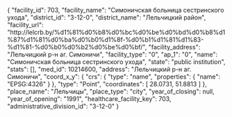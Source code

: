 {
    "facility_id": 703,
    "facility_name": "Симоничская больница сестринского ухода",
    "district_id": "3-12-0",
    "district_name": "Лельчицкий район",
    "facility_url": "http:\/\/lelcrb.by\/%d1%81%d0%b8%d0%bc%d0%be%d0%bd%d0%b8%d1%87%d1%81%d0%ba%d0%b0%d1%8f-%d0%b1%d1%81%d1%83-%d1%81-%d0%b0%d0%b2%d0%be%d0%bf\/",
    "facility_address": "Лельчицкий р-н аг. Симоничи",
    "facility_type": "0",
    "ap_1": "0",
    "name": "Симоничская больница сестринского ухода",
    "state": "public institution",
    "stats": [],
    "med_id": 10214600,
    "address": "Лельчицкий р-н аг. Симоничи",
    "coord_x_y": {
        "crs": {
            "type": "name",
            "properties": {
                "name": "EPSG:4326"
            }
        },
        "type": "Point",
        "coordinates": [
            28.0731,
            51.8813
        ]
    },
    "place_name": "Лельчицы",
    "place_type": "city",
    "year_of_closing": null,
    "year_of_opening": "1991",
    "healthcare_facility_key": 703,
    "administrative_division_id": "3-12-0"
}
